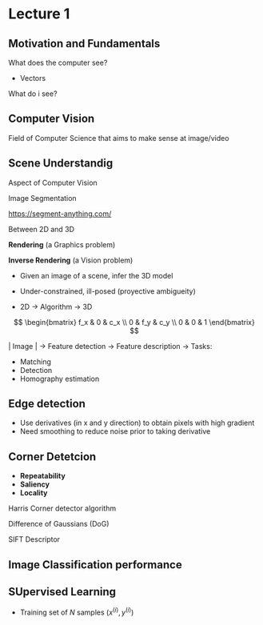 # Lecture 1

## Motivation and Fundamentals

What does the computer see?
- Vectors


What do i see?

## Computer Vision 

Field of Computer Science that aims to make sense at image/video

## Scene Understandig

Aspect of Computer Vision 

Image Segmentation

https://segment-anything.com/

Between 2D and 3D

**Rendering** (a Graphics problem)

**Inverse Rendering** (a Vision problem)
- Given an image of a scene, infer the 3D model
- Under-constrained, ill-posed (proyective ambigueity)

- 2D -> Algorithm -> 3D

$$
\begin{bmatrix}
    f_x & 0   & c_x \\
    0   & f_y & c_y  \\
    0   & 0   & 1
\end{bmatrix}
$$

| Image | -> Feature detection -> Feature description -> Tasks:
- Matching
- Detection
- Homography estimation 

## Edge detection

- Use derivatives (in x and y direction) to obtain pixels with high gradient
- Need smoothing to reduce noise prior to taking derivative

## Corner Detetcion

- **Repeatability**
- **Saliency**
- **Locality**

Harris Corner detector algorithm

Difference of Gaussians (DoG)

SIFT Descriptor


## Image Classification performance


## SUpervised Learning

- Training set of _N_ samples $(x^{(i)}, y^{(i)})$